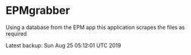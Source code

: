 # EPMgrabber
Using a database from the EPM app this application scrapes the files as required


Latest backup: Sun Aug 25 05:12:01 UTC 2019
